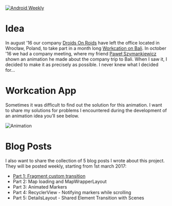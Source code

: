 [![Android Weekly](https://img.shields.io/badge/Android%20Weekly-%23247-2CB3E5.svg)](http://androidweekly.net/issues/issue-247)
# Idea
In august '16 our company [Droids On Roids](https://github.com/DroidsOnRoids) have left the office located in Wrocław, Poland, to take part in a month long [Workcation on Bali](https://www.thedroidsonroids.com/bali-workcation).
In october '16 we had a company meeting, where my friend [Paweł Szymankiewicz](https://dribbble.com/pawelszymankiewicz) shown an animation he made about the company trip to Bali. When I saw it, I decided to make it as precisely as possible. I never knew what I decided for...

# Workcation App

Sometimes it was difficult to find out the solution for this animation. I want to share my solutions for problems I encountered during the development of an animation idea you’ll see below.

![Animation](https://www.thedroidsonroids.com/wp-content/uploads/2017/02/Bali-App-Animation-3-color-2.gif)

# Blog Posts

I also want to share the collection of 5 blog posts I wrote about this project. They will be posted weekly, starting from 1st march 2017:

* [Part 1: Fragment custom transition](https://www.thedroidsonroids.com/blog/android/workcation-app-part-1-fragments-custom-transition/)
* Part 2: Map loading and MapWrapperLayout
* Part 3: Animated Markers
* Part 4: RecyclerView - Notifying markers while scrolling
* Part 5: DetailsLayout - Shared Element Transition with Scenes
